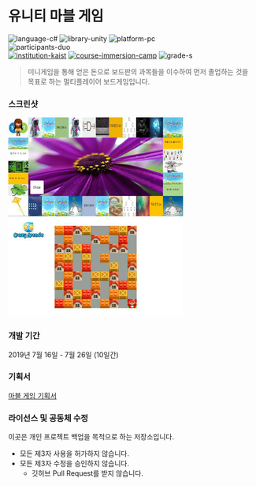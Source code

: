 # 유니티 마블 게임

![language-c#][language-c#]
![library-unity][library-unity]
![platform-pc][platform-pc]
<br>
![participants-duo][participants-duo]
<br>
[![institution-kaist][kaist-image]][kaist-cs-url]
[![course-immersion-camp][course-cs496]][course-cs496-url]
![grade-s][grade-s]

> 미니게임을 통해 얻은 돈으로 보드판의 과목들을 이수하여 먼저 졸업하는 것을 목표로 하는 멀티플레이어 보드게임입니다.

### 스크린샷

<img src="static/screenshot_board.png" height="200px">

<img src="static/screenshot_mini_ca.png" height="200px">

### 개발 기간

2019년 7월 16일 - 7월 26일 (10일간)

### 기획서

[마블 게임 기획서](static/document.pdf)

### 라이선스 및 공동체 수정

이곳은 개인 프로젝트 백업을 목적으로 하는 저장소입니다.

  * 모든 제3자 사용을 허가하지 않습니다.
  * 모든 제3자 수정을 승인하지 않습니다.
    * 깃허브 Pull Request를 받지 않습니다.

<!-- Image definitions -->
[kaist-image]: https://img.shields.io/badge/Institution-KAIST-blue
[kaist-cs-url]: https://cs.kaist.ac.kr
[course-cs496]: https://img.shields.io/badge/Course-Immersion%20Camp-brightgreen
[course-cs496-url]: https://madcamp.io
[language-c#]: https://img.shields.io/badge/Language-C%23-orange
[library-unity]: https://img.shields.io/badge/Library-Unity-green
[platform-pc]: https://img.shields.io/badge/Platform-PC-yellowgreen
[grade-s]: https://img.shields.io/badge/Grade-S-yellow
[participants-duo]: https://img.shields.io/badge/Participants-Duo%20Project-7aa3cc
